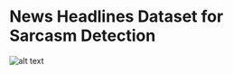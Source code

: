 # News Headlines Dataset for Sarcasm Detection

![alt text](http://i.ytimg.com/vi/mSy5mEcmgwU/maxresdefault.jpg)
